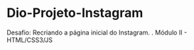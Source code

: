 # Dio-Projeto-Instagram
Desafio: Recriando a página inicial do Instagram. .
Módulo II - HTML/CSS3/JS
